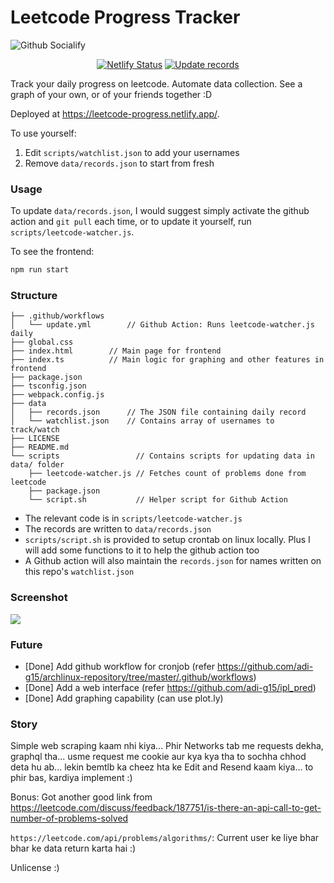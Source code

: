 # Leetcode Progress Tracker

![Github Socialify](https://socialify.git.ci/adi-g15/leetcode-progress-tracker/image?description=1&descriptionEditable=Fetch%20and%20analyse%20progress%20from%20leetcode%20profile&language=1&name=1&owner=1&theme=Dark)

<div align="center">
  <a href="https://app.netlify.com/sites/leetcode-progress/deploys"><img src="https://api.netlify.com/api/v1/badges/40a29736-e255-4ecb-ac63-58d2938275e0/deploy-status" alt="Netlify Status"></a>
  <a href="https://github.com/adi-g15/leetcode-progress-tracker/actions/workflows/update.yml"><img src="https://github.com/adi-g15/leetcode-progress-tracker/actions/workflows/update.yml/badge.svg" alt="Update records"></a>
</div>

Track your daily progress on leetcode. Automate data collection. See a graph of your own, or of your friends together :D

Deployed at https://leetcode-progress.netlify.app/.

To use yourself:
1. Edit `scripts/watchlist.json` to add your usernames
2. Remove `data/records.json` to start from fresh

### Usage

To update `data/records.json`, I would suggest simply activate the github action and `git pull` each time, or to update it yourself, run `scripts/leetcode-watcher.js`.

To see the frontend:

```sh
npm run start
```

### Structure

```
├── .github/workflows
│   └── update.yml        // Github Action: Runs leetcode-watcher.js daily
├── global.css
├── index.html        // Main page for frontend
├── index.ts          // Main logic for graphing and other features in frontend
├── package.json
├── tsconfig.json
├── webpack.config.js
├── data
│   ├── records.json      // The JSON file containing daily record
│   └── watchlist.json    // Contains array of usernames to track/watch
├── LICENSE
├── README.md
└── scripts                 // Contains scripts for updating data in data/ folder
    ├── leetcode-watcher.js // Fetches count of problems done from leetcode
    ├── package.json
    └── script.sh           // Helper script for Github Action
```

* The relevant code is in `scripts/leetcode-watcher.js`
* The records are written to `data/records.json`
* `scripts/script.sh` is provided to setup crontab on linux locally. Plus I will add some functions to it to help the github action too
* A Github action will also maintain the `records.json` for names written on this repo's `watchlist.json`

### Screenshot

![](./data/ss.png)

### Future

* [Done] Add github workflow for cronjob (refer https://github.com/adi-g15/archlinux-repository/tree/master/.github/workflows)
* [Done] Add a web interface (refer https://github.com/adi-g15/ipl_pred)
* [Done] Add graphing capability (can use plot.ly)

### Story

Simple web scraping kaam nhi kiya... Phir Networks tab me requests dekha, graphql tha... usme request me cookie aur kya kya tha to sochha chhod deta hu ab... lekin bemtlb ka cheez hta ke Edit and Resend kaam kiya... to phir bas, kardiya implement :)

Bonus: Got another good link from https://leetcode.com/discuss/feedback/187751/is-there-an-api-call-to-get-number-of-problems-solved

`https://leetcode.com/api/problems/algorithms/`: Current user ke liye bhar bhar ke data return karta hai :)

Unlicense :)

